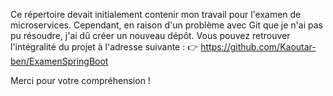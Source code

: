 Ce répertoire devait initialement contenir mon travail pour l'examen de microservices. Cependant, en raison d'un problème avec Git que je n'ai pas pu résoudre, j'ai dû créer un nouveau dépôt. Vous pouvez retrouver l'intégralité du projet à l'adresse suivante :
👉 https://github.com/Kaoutar-ben/ExamenSpringBoot

Merci pour votre compréhension !
